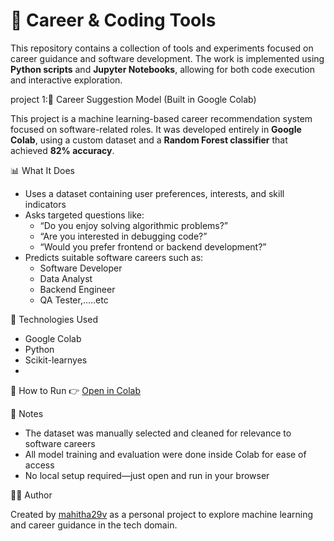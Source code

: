 # 💼 Career & Coding Tools

This repository contains a collection of tools and experiments focused on career guidance and software development. The work is implemented using **Python scripts** and **Jupyter Notebooks**, allowing for both code execution and interactive exploration.

project 1:💼 Career Suggestion Model (Built in Google Colab)

This project is a machine learning-based career recommendation system focused on software-related roles. It was developed entirely in **Google Colab**, using a custom dataset and a **Random Forest classifier** that achieved **82% accuracy**.

 📊 What It Does
- Uses a dataset containing user preferences, interests, and skill indicators
- Asks targeted questions like:
  - “Do you enjoy solving algorithmic problems?”
  - “Are you interested in debugging code?”
  - “Would you prefer frontend or backend development?”
- Predicts suitable software careers such as:
  - Software Developer
  - Data Analyst
  - Backend Engineer
  - QA Tester,.....etc

🧠 Technologies Used
- Google Colab
- Python
- Scikit-learnyes
- 

🚀 How to Run
👉 [Open in Colab](https://colab.research.google.com/github/mahitha29v/dalias7/blob/main/career_suggestion_model.ipynb)

📌 Notes

- The dataset was manually selected and cleaned for relevance to software careers
- All model training and evaluation were done inside Colab for ease of access
- No local setup required—just open and run in your browser

 🙋‍♀️ Author

Created by [mahitha29v](https://github.com/mahitha29v) as a personal project to explore machine learning and career guidance in the tech domain.

